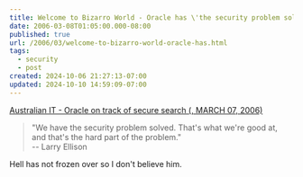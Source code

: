 ```yaml
---
title: Welcome to Bizarro World - Oracle has \'the security problem solved!\'
date: 2006-03-08T01:05:00.000-08:00
published: true
url: /2006/03/welcome-to-bizarro-world-oracle-has.html
tags:
  - security
  - post
created: 2024-10-06 21:27:13-07:00
updated: 2024-10-10 14:59:09-07:00
---
```


[Australian IT - Oracle on track of secure search (, MARCH 07, 2006)](http://australianit.news.com.au/articles/0,7204,18341811%5E15841%5E%5Enbv%5E,00.html "Australian IT - Oracle on track of secure search (, MARCH 07, 2006)")  
  

>   
> "We have the security problem solved. That's what we're good at, and that's the hard part of the problem."  
> \-- Larry Ellison  

  
  
Hell has not frozen over so I don't believe him.